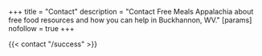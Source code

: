+++
title = "Contact"
description = "Contact Free Meals Appalachia about free food resources and how you can help in Buckhannon, WV."
[params]
  nofollow = true
+++

{{< contact "/success" >}}
